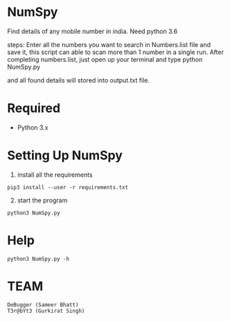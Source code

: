 # NumSpy

Find details of any mobile number in india. Need python 3.6

steps: Enter all the numbers you want to search in Numbers.list file and save it, this script can able to scan more than 1 number in a single run. After completing numbers.list, just open up your terminal and type python NumSpy.py

and all found details will stored into output.txt file.

# Required
+ Python 3.x

# Setting Up NumSpy
1. install all the requirements
```
pip3 install --user -r requirements.txt
```

2. start the program
```
python3 NumSpy.py
```

# Help
```
python3 NumSpy.py -h
```

# TEAM
```
DeBugger (Sameer Bhatt)
T3r@bYt3 (Gurkirat Singh)
```
